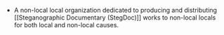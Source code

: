 - A non-local local organization dedicated to producing and distributing [[Steganographic Documentary (StegDoc)]] works to non-local locals for both local and non-local causes.